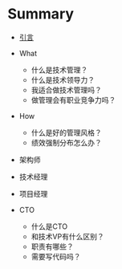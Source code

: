 # Summary

* [引言](README.md)

* What
    * 什么是技术管理？
    * 什么是技术领导力？
    * 我适合做技术管理吗？
    * 做管理会有职业竞争力吗？
* How
    * 什么是好的管理风格？
    * 绩效强制分布怎么办？
* 架构师
* 技术经理
* 项目经理
* CTO
    * 什么是CTO
    * 和技术VP有什么区别？
    * 职责有哪些？
    * 需要写代码吗？
